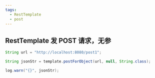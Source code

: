 ```yaml
---
tags: 
  - RestTemplate 
  - post 
---
```


## RestTemplate 发 POST 请求，无参

```java
String url = "http://localhost:8080/post1";

String jsonStr = template.postForObject(url, null, String.class);

log.warn("{}", jsonStr); 
```

